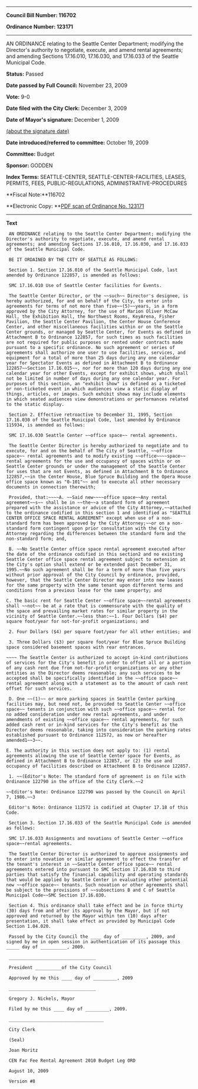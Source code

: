 

********

**Council Bill Number: 116702**
   
**Ordinance Number: 123171**
********

 AN ORDINANCE relating to the Seattle Center Department; modifying the Director's authority to negotiate, execute, and amend rental agreements; and amending Sections 17.16.010, 17.16.030, and 17.16.033 of the Seattle Municipal Code.

**Status:** Passed
   
**Date passed by Full Council:** November 23, 2009
   
**Vote:** 9-0
   
**Date filed with the City Clerk:** December 3, 2009
   
**Date of Mayor's signature:** December 1, 2009
   
[(about the signature date)](/~public/approvaldate.htm)
   
   
   
**Date introduced/referred to committee:** October 19, 2009
   
**Committee:** Budget
   
**Sponsor:** GODDEN
   
   
**Index Terms:** SEATTLE-CENTER, SEATTLE-CENTER-FACILITIES, LEASES, PERMITS, FEES, PUBLIC-REGULATIONS, ADMINISTRATIVE-PROCEDURES

**Fiscal Note:**116702

**Electronic Copy: **[PDF scan of Ordinance No. 123171](/~archives/Ordinances/Ord_123171.pdf)

********

**Text**
   
```
 AN ORDINANCE relating to the Seattle Center Department; modifying the Director's authority to negotiate, execute, and amend rental agreements; and amending Sections 17.16.010, 17.16.030, and 17.16.033 of the Seattle Municipal Code.

 BE IT ORDAINED BY THE CITY OF SEATTLE AS FOLLOWS:

 Section 1. Section 17.16.010 of the Seattle Municipal Code, last amended by Ordinance 122857, is amended as follows:

 SMC 17.16.010 Use of Seattle Center facilities for Events.

 The Seattle Center Director, or the ~~such~~ Director's designee, is hereby authorized, for and on behalf of the City, to enter into agreements for terms of not more than five~~(5)~~years, in a form approved by the City Attorney, for the use of Marion Oliver McCaw Hall, the Exhibition Hall, the Northwest Rooms, KeyArena, Fisher Pavilion, the Seattle Center Pavilion, the Center House Conference Center, and other miscellaneous facilities within or on the Seattle Center grounds, or managed by Seattle Center, for Events as defined in Attachment B to Ordinance 122857, for such times as such facilities are not required for public purposes or rented under contracts made pursuant to a specific ordinance. No such agreement or series of agreements shall authorize one user to use facilities, services, and equipment for a total of more than 25 days during any one calendar year for Spectator Events as defined in Attachment B to Ordinance 122857~~Section 17.16.015~~, nor for more than 120 days during any one calendar year for other Events, except for exhibit shows, which shall not be limited in number of days during any one calendar year. For purposes of this section, an "exhibit show" is defined as a ticketed or non-ticketed event in which audiences view a static display of things, articles, or images. Such exhibit shows may include elements in which seated audiences view demonstrations or performances related to the static display.

 Section 2. Effective retroactive to December 31, 1995, Section 17.16.030 of the Seattle Municipal Code, last amended by Ordinance 115934, is amended as follows:

 SMC 17.16.030 Seattle Center ~~office space~~ rental agreements.

 The Seattle Center Director is hereby authorized to negotiate and to execute, for and on the behalf of The City of Seattle, ~~office space~~ rental agreements and to modify existing ~~office~~~~space~~ rental agreements for the use and occupancy of spaces within or on Seattle Center grounds or under the management of the Seattle Center for uses that are not Events, as defined in Attachment B to Ordinance 122857,~~in the Center House, Blue Spruce Building and the Opera House office space known as "0-101"~~ and to execute all other necessary documents in connection therewith;

 Provided, that:~~~~A. ~~Said new~~~~office space~~Any rental agreement~~s~~ shall be in ~~the~~a standard form of agreement prepared with the assistance or advice of the City Attorney,~~attached to the ordinance codified in this section 1 and identified as "SEATTLE CENTER OFFICE SPACE RENTAL AGREEMENT" except when use of a non-standard form has been approved by the City Attorney;~~or on a non-standard form contingent upon prior consultation with the City Attorney regarding the differences between the standard form and the non-standard form; and,

 B. ~~No Seattle Center office space rental agreement executed after the date of the ordinance codified in this section2 and no existing Seattle Center office space rental agreement subject to extension at the City's option shall extend or be extended past December 31, 1995.~~No such agreement shall be for a term of more than five years without prior approval of the City Council by ordinance, provided, however, that the Seattle Center Director may enter into new leases for the same property with the same tenant upon different terms and conditions from a previous lease for the same property; and

C. The basic rent for Seattle Center ~~office space~~rental agreements shall ~~not~~ be at a rate that is commensurate with the quality of the space and prevailing market rates for similar property in the vicinity of Seattle Center.~~less than:~~1. Four Dollars ($4) per square foot/year for not-for-profit organizations; and

 2. Four Dollars ($4) per square foot/year for all other entities; and

 3. Three Dollars ($3) per square foot/year for Blue Spruce Building space considered basement spaces with rear entrances.

~~~~ The Seattle Center is authorized to accept in-kind contributions of services for the City's benefit in order to offset all or a portion of any cash rent due from not-for-profit organizations or any other entities as the Director deems reasonable; any such services to be accepted shall be specifically identified in the ~~office space~~ rental agreement along with a statement as to the amount of cash rent offset for such services.

 D. One ~~(1)~~ or more parking spaces in Seattle Center parking facilities may, but need not, be provided to Seattle Center ~~office space~~ tenants in conjunction with such ~~office space~~ rental for no added consideration under new rental agreements, and under amendments of existing ~~office space~~ rental agreements, for such added cash rent or in-kind services for the City's benefit as the Director deems reasonable, taking into consideration the parking rates established pursuant to Ordinance 112572, as now or hereafter amended1~~3~~.

E. The authority in this section does not apply to: (1) rental agreements allowing the use of Seattle Center space for Events, as defined in Attachment B to Ordinance 122857, or (2) the use and occupancy of facilities described on Attachment B to Ordinance 122857.

 1. ~~(Editor's Note: The standard form of agreement is on file with Ordinance 122790 in the office of the City Clerk.~~2

~~Editor's Note: Ordinance 122790 was passed by the Council on April 7, 1986.~~3

 Editor's Note: Ordinance 112572 is codified at Chapter 17.18 of this Code.

 Section 3. Section 17.16.033 of the Seattle Municipal Code is amended as follows:

 SMC 17.16.033 Assignments and novations of Seattle Center ~~office space~~rental agreements.

 The Seattle Center Director is authorized to approve assignments and to enter into novation or similar agreement to effect the transfer of the tenant's interest in ~~Seattle Center office space~~ rental agreements entered into pursuant to SMC Section 17.16.030 to third parties that satisfy the financial capability and operating standards that would be applied by Seattle Center in evaluating other potential new ~~office space~~ tenants. Such novation or other agreements shall be subject to the provisions of ~~subsections B and C of Seattle Municipal Code~~SMC Section 17.16.030.

 Section 4. This ordinance shall take effect and be in force thirty (30) days from and after its approval by the Mayor, but if not approved and returned by the Mayor within ten (10) days after presentation, it shall take effect as provided by Municipal Code Section 1.04.020.

 Passed by the City Council the ____ day of _________, 2009, and signed by me in open session in authentication of its passage this _____ day of __________, 2009.

 _________________________________

 President __________of the City Council

 Approved by me this ____ day of _________, 2009

 _________________________________

 Gregory J. Nickels, Mayor

 Filed by me this ____ day of _________, 2009.

 ____________________________________

 City Clerk

 (Seal)

 Joan Moritz

 CEN Fac Fee Rental Agreement 2010 Budget Leg ORD

 August 10, 2009

 Version #8

```
